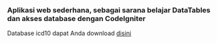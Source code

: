 ### Aplikasi web sederhana, sebagai sarana belajar DataTables dan akses database dengan CodeIgniter

Database icd10 dapat Anda download [disini](https://drive.google.com/file/d/0B5fp1HN1ONP2amgxY2M2VklLaTQ/view?usp=sharing)
